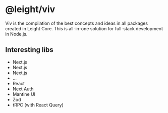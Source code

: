 # @leight/viv

Viv is the compilation of the best concepts and ideas in all packages created in Leight Core. This is all-in-one
solution for
full-stack development in Node.js.

## Interesting libs

- Next.js
- Next.js
- Next.js
- ...
- React
- Next Auth
- Mantine UI
- Zod
- tRPC (with React Query)
